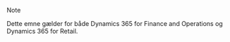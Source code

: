 > [!NOTE]
> Dette emne gælder for både Dynamics 365 for Finance and Operations og Dynamics 365 for Retail. 